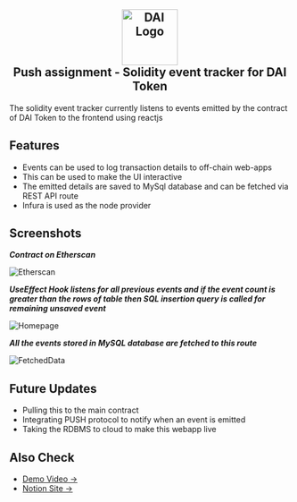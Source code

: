 <h2 align="center">
    <a href="https://moments-nft.vercel.app" target="blank_">
        <img height="100" alt="DAI Logo" src="https://cdn3d.iconscout.com/3d/premium/thumb/dai-5655814-4713527.png" />
    </a>
    <br>
    Push assignment - Solidity event tracker for DAI Token 
</h2>

The solidity event tracker currently listens to events emitted by the contract of DAI Token to the frontend using reactjs

## Features

- Events can be used to log transaction details to off-chain web-apps
- This can be used to make the UI interactive
- The emitted details are saved to MySql database and can be fetched via REST API route
- Infura is used as the node provider

## Screenshots

<p><i><b>Contract on Etherscan</b></i></p>

![Etherscan](https://user-images.githubusercontent.com/64327599/194762861-1bf62ce1-27f7-4d3f-89ac-c180d9e751b8.png)

<p><i><b>UseEffect Hook listens for all previous events and if the event count is greater than the rows of table then SQL insertion query is called for remaining unsaved event</b></i></p>

![Homepage](https://user-images.githubusercontent.com/64327599/194762671-97b72091-3e1a-4c6c-8920-37019252cd71.png)

<p><i><b>All the events stored in MySQL database are fetched to this route</b></i></p>

![FetchedData](https://user-images.githubusercontent.com/64327599/194762676-310bc339-d453-4694-ba6b-43db71857603.png)



## Future Updates

- Pulling this to the main contract
- Integrating PUSH protocol to notify when an event is emitted 
- Taking the RDBMS to cloud to make this webapp live

## Also Check

- [Demo Video →](https://drive.google.com/drive/folders/1IXHZ4SxS04WPz8ajWVx2q1A1rC4M0vx_?usp=sharing)
- [Notion Site →](https://proud-sunspot-cee.notion.site/PUSH-Assignment-f11b9d50aa1945c582bdfbf30d92a3f7)

